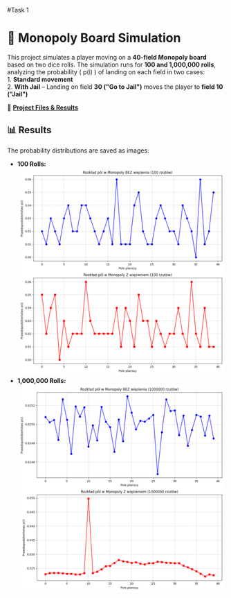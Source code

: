 #Task 1 
  # 🎲 Monopoly Board Simulation

  This project simulates a player moving on a **40-field Monopoly board** based on two dice rolls. The simulation runs for **100     and 1,000,000 rolls**, analyzing the probability \( p(i) \) of landing on each field in two cases:  
    1. **Standard movement**  
    2. **With Jail** – Landing on field **30 ("Go to Jail")** moves the player to **field 10 ("Jail")**  

  📂 **[Project Files & Results](monopoly/)**  

  ## 📊 Results  
  The probability distributions are saved as images:  
  - **100 Rolls:** ![monopoly_100](monopoly/monopoly_100.png)  
  - **1,000,000 Rolls:** ![monopoly_1000000](monopoly/monopoly_1000000.png)  
